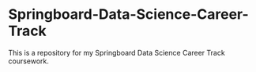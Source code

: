 # Springboard-Data-Science-Career-Track
This is a repository for my Springboard Data Science Career Track coursework.
